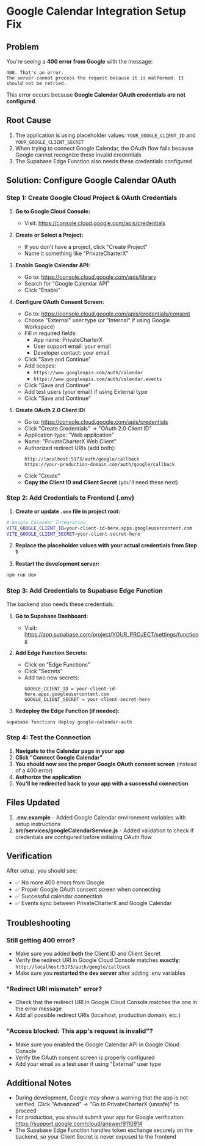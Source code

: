 # Google Calendar Integration Setup Fix

## Problem

You're seeing a **400 error from Google** with the message:
```
400. That's an error.
The server cannot process the request because it is malformed. It should not be retried.
```

This error occurs because **Google Calendar OAuth credentials are not configured**.

## Root Cause

1. The application is using placeholder values: `YOUR_GOOGLE_CLIENT_ID` and `YOUR_GOOGLE_CLIENT_SECRET`
2. When trying to connect Google Calendar, the OAuth flow fails because Google cannot recognize these invalid credentials
3. The Supabase Edge Function also needs these credentials configured

## Solution: Configure Google Calendar OAuth

### Step 1: Create Google Cloud Project & OAuth Credentials

1. **Go to Google Cloud Console:**
   - Visit: https://console.cloud.google.com/apis/credentials

2. **Create or Select a Project:**
   - If you don't have a project, click "Create Project"
   - Name it something like "PrivateCharterX"

3. **Enable Google Calendar API:**
   - Go to: https://console.cloud.google.com/apis/library
   - Search for "Google Calendar API"
   - Click "Enable"

4. **Configure OAuth Consent Screen:**
   - Go to: https://console.cloud.google.com/apis/credentials/consent
   - Choose "External" user type (or "Internal" if using Google Workspace)
   - Fill in required fields:
     - App name: PrivateCharterX
     - User support email: your email
     - Developer contact: your email
   - Click "Save and Continue"
   - Add scopes:
     - `https://www.googleapis.com/auth/calendar`
     - `https://www.googleapis.com/auth/calendar.events`
   - Click "Save and Continue"
   - Add test users (your email) if using External type
   - Click "Save and Continue"

5. **Create OAuth 2.0 Client ID:**
   - Go to: https://console.cloud.google.com/apis/credentials
   - Click "Create Credentials" → "OAuth 2.0 Client ID"
   - Application type: "Web application"
   - Name: "PrivateCharterX Web Client"
   - Authorized redirect URIs (add both):
     ```
     http://localhost:5173/auth/google/callback
     https://your-production-domain.com/auth/google/callback
     ```
   - Click "Create"
   - **Copy the Client ID and Client Secret** (you'll need these next)

### Step 2: Add Credentials to Frontend (.env)

1. **Create or update `.env` file in project root:**

```bash
# Google Calendar Integration
VITE_GOOGLE_CLIENT_ID=your-client-id-here.apps.googleusercontent.com
VITE_GOOGLE_CLIENT_SECRET=your-client-secret-here
```

2. **Replace the placeholder values with your actual credentials from Step 1**

3. **Restart the development server:**
```bash
npm run dev
```

### Step 3: Add Credentials to Supabase Edge Function

The backend also needs these credentials:

1. **Go to Supabase Dashboard:**
   - Visit: https://app.supabase.com/project/YOUR_PROJECT/settings/functions

2. **Add Edge Function Secrets:**
   - Click on "Edge Functions"
   - Click "Secrets"
   - Add two new secrets:
     ```
     GOOGLE_CLIENT_ID = your-client-id-here.apps.googleusercontent.com
     GOOGLE_CLIENT_SECRET = your-client-secret-here
     ```

3. **Redeploy the Edge Function (if needed):**
```bash
supabase functions deploy google-calendar-auth
```

### Step 4: Test the Connection

1. **Navigate to the Calendar page in your app**
2. **Click "Connect Google Calendar"**
3. **You should now see the proper Google OAuth consent screen** (instead of a 400 error)
4. **Authorize the application**
5. **You'll be redirected back to your app with a successful connection**

## Files Updated

1. **.env.example** - Added Google Calendar environment variables with setup instructions
2. **src/services/googleCalendarService.js** - Added validation to check if credentials are configured before initiating OAuth flow

## Verification

After setup, you should see:
- ✅ No more 400 errors from Google
- ✅ Proper Google OAuth consent screen when connecting
- ✅ Successful calendar connection
- ✅ Events sync between PrivateCharterX and Google Calendar

## Troubleshooting

### Still getting 400 error?
- Make sure you added **both** the Client ID and Client Secret
- Verify the redirect URI in Google Cloud Console matches **exactly**: `http://localhost:5173/auth/google/callback`
- Make sure you **restarted the dev server** after adding .env variables

### "Redirect URI mismatch" error?
- Check that the redirect URI in Google Cloud Console matches the one in the error message
- Add all possible redirect URIs (localhost, production domain, etc.)

### "Access blocked: This app's request is invalid"?
- Make sure you enabled the Google Calendar API in Google Cloud Console
- Verify the OAuth consent screen is properly configured
- Add your email as a test user if using "External" user type

## Additional Notes

- During development, Google may show a warning that the app is not verified. Click "Advanced" → "Go to PrivateCharterX (unsafe)" to proceed
- For production, you should submit your app for Google verification: https://support.google.com/cloud/answer/9110914
- The Supabase Edge Function handles token exchange securely on the backend, so your Client Secret is never exposed to the frontend
